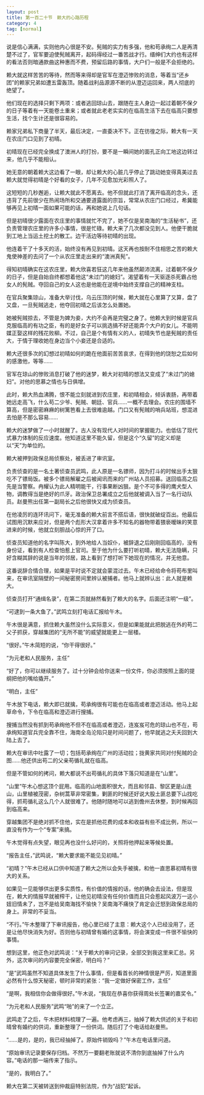 ```yaml
---
layout: post
title: 第一百二十节　赖大的心路历程
category: 4
tag: [normal]
---
```


说是信心满满，实则他内心很是不安。髡贼的实力有多强，他和苟承绚二人是再清楚不过了，官军要迫使髡贼离开，起码得经过一番苦战才行。缙绅们大约也有这样的看法否则暗通款曲这种惠而不费，预留后路的事情，大户们一般是不会拒绝的。

赖大就这样苦苦的等待，然而等来得却是官军在澄迈惨败的消息，等着当“还乡团”的赖家兄弟如遭五雷轰顶。随着战利品源源不断的从澄迈运回来，两人彻底的绝望了。

他们现在的选择只剩下两项：或者逃回琼山去，跟随在主人身边一起过着朝不保夕的日子等着有一天能卷土重来；或者就此老老实实的在临高生活下去在临高只要想生活，找个生计还是很容易的。

赖家兄弟私下商量了半天，最后决定，一直委决不下。正在彷徨之际，赖大有一天在农庄门口见到了初晴。

初晴现在已经完全换成了澳洲人的打扮，要不是一瞬间她的面孔正向工地这边转过来，他几乎不能相认。

她无意的朝着赖大这边看了一眼，却让赖大的心脏几乎停止了跳动她变得真美过去赖大就觉得初晴是个好看的女子，几年不见愈加光彩照人了。

这短短的几秒邂逅，让赖大就此不愿离去。他不但就此打消了离开临高的念头，还违背了先前很少在热闹场所和交通要道露面的宗旨，常常从农庄门口经过，希冀能够再见上初晴一面如果可能的话，再和她说上几句话。

但是初晴很少露面在农庄里的事情就忙不完了，她不仅是吴南海的“生活秘书”，还负责管理农庄里的许多小事情，很是忙碌。赖大来了几次都没见到人。他便干脆就到工地上当运土挖土的散工。边干活边等待初晴的出现。

他连着干了十多天的活，始终没有再见到初晴。这天再也按耐不住相思之苦的赖大鬼使神差的去问了一个从农庄里走出来的“澳洲真髡”。

得知初晴确实在这农庄里，赖大欣喜若狂这几年来他虽然颠沛流离，过着朝不保夕的日子，但是自始自终都想着他这“未过门的媳妇”。渴望着有一天驱逐杀死霸占他女人的髡贼。夺回自己的女人这也是他能在逆境中始终支撑自己的精神支柱。

在官兵聚集琼山，准备大举讨伐，乌云压顶的时候，赖大就在心里算了又算，盘了又盘，一旦髡贼逃走，他夺回初晴之后该怎么处置她。

她被髡贼掠去，不管是为婢为妾，大约不会再是完璧之身了。他赖大到时候是官兵克服临高的有功之臣，有的是好女子可以挑选搞不好还能弄个大户的女儿。不能明媒正娶这样的残花败柳。不过，自己是个有情有义的人，初晴失节也是髡贼的责任大，于情于理收她在身边当个小妾还是合适的。

赖大还很多次的幻想过初晴如何的跪在他面前苦苦哀求，在得到他的饶恕之后如何的感激他，等等……

官军在琼山的惨败消息打破了他的迷梦，赖大对初晴的想法又变成了“未过门的媳妇”。对他的思慕之情也与日俱增。

此时，赖大热血沸腾，恨不能立刻就进到农庄里，和初晴相会，倾诉衷肠，再带着她远走高飞，什么苟二少爷、髡贼、朝廷、官兵……一概不去理会。农庄的围墙不算高，但是密密麻麻的树篱笆看上去很难逾越。门口又有髡贼的哨兵站班，想混进去怕是不那么容易……

赖大的迷梦做了一小时就醒了。古人没有现代人对时间的掌握能力。也低估了现代式暴力体制的反应速度。他知道这里不能久留，但是这个“久留”的定义却是以“天”为单位的。

赖大被押到政保总局侦察处，被丢进了审讯室。

负责侦查的是一名土著侦查员武鸣，此人原是一名镖师，因为打斗的时候出手太狠吃不了镖局饭。被多个镖局解雇之后被闻讯而来的广州站人员招募。送回临高之后先是当警察。冉耀认为此人精明能干，行事果断凶狠。是个不可多得的鹰犬型人物，调教得当是绝好的爪牙。政治保卫总署成立之后他就被调入当了一名行动队员。赵曼熊出任第一副局长之后他很快又成为侦查员。

在他凌厉的连环讯问下，毫无准备的赖大前言不搭后语，很快就破绽百出。他最后试图用沉默来应对，但是两个彪形大汉拿着许多不知名的器物带着猥亵暧昧的笑意进来的时候，他就立刻胆战心惊的开了口。

侦查员知道他的名字叫陈大，到外地给人当奴仆，被辞退之后刚刚回临高的，没有身份证，看到有人检查怕惹上官司。至于他为什么要打听初晴，赖大无法隐瞒，只好含糊其辞的说是当年的邻居，路上看到了想打听下她现在的情况，并无他意。

这番说辞合情合理，如果是平时说不定就会蒙混过去。午木已经给命令将苟布里叫来，在审讯室隔壁的一间秘密房间里辨认被捕者。他马上就辨认出：此人就是赖大。

侦查员打开“通缉名录”，在第二页就赫然看到了赖大的名字。后面还注明“一级”。

“可逮到一条大鱼了。”武鸣立刻打电话汇报给午木。

午木很是满意，抓住赖大虽然没什么实际意义，但是如果能就此把脱逃在外的苟二父子抓获，穿越集团的“无所不能”的威望就能更上一层楼。

“很好。”午木简短的说，“你干得很好。”

“为元老和人民服务，主任”

“好了，你可以继续服务了。过十分钟会给你送来一份文件，你必须按照上面的提纲把他的嘴给撬开。”

“明白，主任”

午木放下电话，赖大即已就擒，苟承绚很有可能也在临高或者澄迈活动。他马上起草命令，下令在临高和澄迈进行搜捕。

搜捕当然没有抓到苟承绚他不但不在临高或者澄迈，连岌岌可危的琼山也不在，苟承绚知道官兵完全靠不住，海南全岛沦陷只是时间问题了，他早就逃之夭夭回到大陆上去了。

赖大在审讯中吐露了一切；包括苟承绚在广州的活动拉；拢黄家共同对付髡贼的企图……他还供出苟二的父亲苟循礼就在临高。

但是不管如何的拷问，赖大都说不出苟循礼的具体下落只知道是在“山里”。

“山里”午木心想这顶个屁用。临高的山地面积很大，而且和邻县、黎区更是山连山，山里植被茂密，杂树蒿草非常密集，剿匪的时候还好说大股土匪总要下山找吃得，抓苟循礼这么几个人就很难了。他随时随地可以逃到儋州去休整，到时候再回到临高来。

穿越集团不是绝对抓不住他，实在是抓他花费的成本和收益有些不成比例，所以一直没有作为一个“专案”来搞。

午木觉得有点失望，眼见再也没什么好问的，关照将他押起来等候处置。

“报告主任，”武鸣说，“赖大要求能不能见见初晴。”

“初晴？”午木已经从口供中知道了赖大之所以会失手被擒，和他一直思慕初晴有很大的关系。

如果见一见能够供出更多实质性，有价值的情报的话，他的确会去设法，但是现在，赖大的情报早就被榨干，让他见初晴没有任何价值而且只会惹起风波万一这小妞旧情未了，岂不是给吴南海找不愉快？吴南海不痛快了肯定会迁怒到政保总局的身上。非常的不妥当。

“不行。”午木整理了下审讯报告，他心里已经了主意：赖大这个人已经没用了，还是让他尽快消失为好。否则他与初晴曾有婚约这事情，将会演变成一件很不愉快的事情。

想到这里，他正色对武鸣说：“关于赖大的审问记录，全部交到我这里来汇总。另外，这次审问的内容要完全保密，明白吗？”

“是”武鸣虽然不知道具体发生了什么事情，但是看首长的神情很是严厉，知道里面必然有什么惊天秘密，顿时非常的紧张：“我一定做好保密工作，主任”

“是啊，我相信你会做得很好。”午木说，“我现在恭喜你获得周处长签署的嘉奖令。”

“为元老和人民服务”武鸣“啪”的来了一个立正。

武鸣走了之后，午木把材料梳理了一遍。他考虑再三，抽掉了赖大供述的关于和初晴曾有婚约的供词，重新整理了一份供词。随后打了个电话给赵曼熊。

“……是的，是的，我已经抽掉了。原始件销毁吗？”午木在电话里问道。

“原始审讯记录要保存归档。不然万一要翻老账就说不清你到底抽掉了什么内容。”电话的那一端传来了指示。

“是的，我明白了。”

赖大在第二天被转送到仲裁庭特别法院，作为“战犯”起诉。
